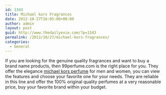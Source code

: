 ```yaml
---
id: 1343
title: Michael kors Fragrances
date: 2012-10-27T16:05:00+00:00
author: admin
layout: post
guid: http://www.thedailyevie.com/?p=1343
permalink: /2012/10/27/michael-kors-fragrances/
categories:
  - General
---
```

If you are looking for the genuine quality fragrances and want to buy a brand name products, then 99perfume.com is the right place for you. They offer the elegance [michael kors perfume](http://www.99perfume.com/designer/Michael_Kors.html) for men and women, you can view the features and choose your favorite one for your needs. They are reliable in this line and offer the 100% original quality perfumes at a very reasonable price, buy your favorite brand within your budget.